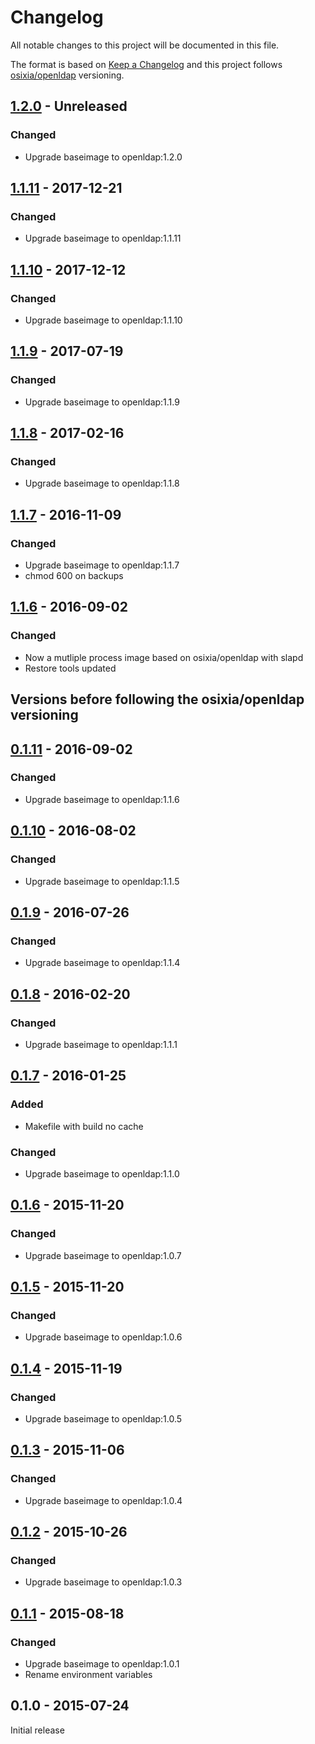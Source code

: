 # Changelog
All notable changes to this project will be documented in this file.

The format is based on [Keep a Changelog](http://keepachangelog.com/en/1.0.0/)
and this project follows [osixia/openldap](https://github.com/osixia/docker-openldap-backup) versioning.

## [1.2.0] - Unreleased
### Changed
  - Upgrade baseimage to openldap:1.2.0

## [1.1.11] - 2017-12-21
### Changed
  - Upgrade baseimage to openldap:1.1.11

## [1.1.10] - 2017-12-12
### Changed
  - Upgrade baseimage to openldap:1.1.10

## [1.1.9] - 2017-07-19
### Changed
  - Upgrade baseimage to openldap:1.1.9

## [1.1.8] - 2017-02-16
### Changed
  - Upgrade baseimage to openldap:1.1.8

## [1.1.7] - 2016-11-09
### Changed
  - Upgrade baseimage to openldap:1.1.7
  - chmod 600 on backups

## [1.1.6] - 2016-09-02
### Changed
  - Now a mutliple process image based on osixia/openldap with slapd
  - Restore tools updated

## Versions before following the osixia/openldap versioning

## [0.1.11] - 2016-09-02
### Changed
  - Upgrade baseimage to openldap:1.1.6

## [0.1.10] - 2016-08-02
### Changed
  - Upgrade baseimage to openldap:1.1.5

## [0.1.9] - 2016-07-26
### Changed
  - Upgrade baseimage to openldap:1.1.4

## [0.1.8] - 2016-02-20
### Changed
  - Upgrade baseimage to openldap:1.1.1

## [0.1.7] - 2016-01-25
### Added
  - Makefile with build no cache

### Changed
  - Upgrade baseimage to openldap:1.1.0  

## [0.1.6] - 2015-11-20
### Changed
  - Upgrade baseimage to openldap:1.0.7

## [0.1.5] - 2015-11-20
### Changed
  - Upgrade baseimage to openldap:1.0.6

## [0.1.4] - 2015-11-19
### Changed
  - Upgrade baseimage to openldap:1.0.5

## [0.1.3] - 2015-11-06
### Changed
  - Upgrade baseimage to openldap:1.0.4

## [0.1.2] - 2015-10-26
### Changed
  - Upgrade baseimage to openldap:1.0.3

## [0.1.1] - 2015-08-18
### Changed
  - Upgrade baseimage to openldap:1.0.1
  - Rename environment variables

## 0.1.0 - 2015-07-24
Initial release

[1.2.0]: https://github.com/osixia/docker-openldap-backup/compare/v1.1.11...v1.2.0
[1.1.11]: https://github.com/osixia/docker-openldap-backup/compare/v1.1.10...v1.1.11
[1.1.10]: https://github.com/osixia/docker-openldap-backup/compare/v1.1.9...v1.1.10
[1.1.9]: https://github.com/osixia/docker-openldap-backup/compare/v1.1.8...v1.1.9
[1.1.8]: https://github.com/osixia/docker-openldap-backup/compare/v1.1.7...v1.1.8
[1.1.7]: https://github.com/osixia/docker-openldap-backup/compare/v1.1.6...v1.1.7
[1.1.6]: https://github.com/osixia/docker-openldap-backup/compare/v0.1.11...v1.1.6
[0.1.11]: https://github.com/osixia/docker-openldap-backup/compare/v0.1.10...v0.1.11
[0.1.10]: https://github.com/osixia/docker-openldap-backup/compare/v0.1.9...v0.1.10
[0.1.9]: https://github.com/osixia/docker-openldap-backup/compare/v0.1.8...v0.1.9
[0.1.8]: https://github.com/osixia/docker-openldap-backup/compare/v0.1.7...v0.1.8
[0.1.7]: https://github.com/osixia/docker-openldap-backup/compare/v0.1.6...v0.1.7
[0.1.6]: https://github.com/osixia/docker-openldap-backup/compare/v0.1.5...v0.1.6
[0.1.5]: https://github.com/osixia/docker-openldap-backup/compare/v0.1.4...v0.1.5
[0.1.4]: https://github.com/osixia/docker-openldap-backup/compare/v0.1.3...v0.1.4
[0.1.3]: https://github.com/osixia/docker-openldap-backup/compare/v0.1.2...v0.1.3
[0.1.2]: https://github.com/osixia/docker-openldap-backup/compare/v0.1.1...v0.1.2
[0.1.1]: https://github.com/osixia/docker-openldap-backup/compare/v0.1.0...v0.1.1
